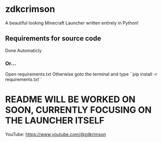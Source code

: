# zdkcrimson
A beautiful looking Minecraft Launcher written entirely in Python!

## Requirements for source code
Done Automaticly
### Or...
Open requirements.txt
Otherwise goto the terminal and type 
´´pip install -r requirements.txt´´

# README WILL BE WORKED ON SOON, CURRENTLY FOCUSING ON THE LAUNCHER ITSELF

YouTube: 
https://www.youtube.com/@zdkrimson
